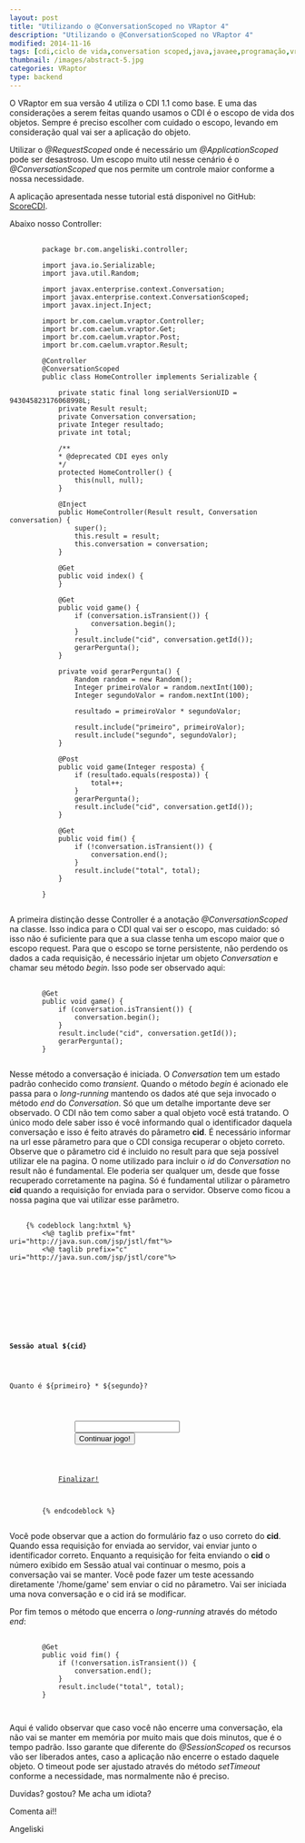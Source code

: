 ```yaml
---
layout: post
title: "Utilizando o @ConversationScoped no VRaptor 4"
description: "Utilizando o @ConversationScoped no VRaptor 4"
modified: 2014-11-16
tags: [cdi,ciclo de vida,conversation scoped,java,javaee,programação,vraptor,vraptor4]
thumbnail: /images/abstract-5.jpg
categories: VRaptor
type: backend
---
```

O VRaptor em sua versão 4 utiliza o CDI 1.1 como base. E uma das considerações a serem feitas quando usamos o CDI é o escopo de vida dos objetos. Sempre é preciso escolher com cuidado o escopo, levando em consideração qual vai ser a aplicação do objeto.

Utilizar o _@RequestScoped_ onde é necessário um _@ApplicationScoped_ pode ser
 desastroso. Um escopo muito util nesse cenário é o _@ConversationScoped_ que nos permite um controle maior conforme a nossa necessidade.

A aplicação apresentada nesse tutorial está disponivel no GitHub: [ScoreCDI](https://github.com/angeliski/ScoreCDI "ScoreCDI").

Abaixo nosso Controller:

<pre>
	<code class="java">
		package br.com.angeliski.controller;

		import java.io.Serializable;
		import java.util.Random;

		import javax.enterprise.context.Conversation;
		import javax.enterprise.context.ConversationScoped;
		import javax.inject.Inject;

		import br.com.caelum.vraptor.Controller;
		import br.com.caelum.vraptor.Get;
		import br.com.caelum.vraptor.Post;
		import br.com.caelum.vraptor.Result;

		@Controller
		@ConversationScoped
		public class HomeController implements Serializable {

			private static final long serialVersionUID = 943045823176068998L;
			private Result result;
			private Conversation conversation;
			private Integer resultado;
			private int total;

			/**
			* @deprecated CDI eyes only
			*/
			protected HomeController() {
				this(null, null);
			}

			@Inject
			public HomeController(Result result, Conversation conversation) {
				super();
				this.result = result;
				this.conversation = conversation;
			}

			@Get
			public void index() {
			}

			@Get
			public void game() {
				if (conversation.isTransient()) {
					conversation.begin();
				}
				result.include("cid", conversation.getId());
				gerarPergunta();
			}

			private void gerarPergunta() {
				Random random = new Random();
				Integer primeiroValor = random.nextInt(100);
				Integer segundoValor = random.nextInt(100);

				resultado = primeiroValor * segundoValor;

				result.include("primeiro", primeiroValor);
				result.include("segundo", segundoValor);
			}

			@Post
			public void game(Integer resposta) {
				if (resultado.equals(resposta)) {
					total++;
				}
				gerarPergunta();
				result.include("cid", conversation.getId());
			}

			@Get
			public void fim() {
				if (!conversation.isTransient()) {
					conversation.end();
				}
				result.include("total", total);
			}

		}
	</code>
</pre>

A primeira distinção desse Controller é a anotação _@ConversationScoped_ na classe. Isso indica para o CDI qual vai ser o escopo, mas cuidado: só isso não é suficiente para que a sua classe tenha um escopo maior que o escopo request.
Para que o escopo se torne persistente, não perdendo os dados a cada requisição, é necessário injetar um objeto _Conversation_ e chamar seu método _begin_. Isso pode ser observado aqui:

<pre>
	<code class="java">
		@Get
		public void game() {
			if (conversation.isTransient()) {
				conversation.begin();
			}
			result.include("cid", conversation.getId());
			gerarPergunta();
		}
	</code>
</pre>


Nesse método a conversação é iniciada. O _Conversation_ tem um estado padrão conhecido como *transient*. Quando o método _begin_ é acionado ele passa para o *long-running* mantendo os dados até que seja invocado o método _end_ do _Conversation_.
Só que um detalhe importante deve ser observado. O CDI não tem como saber a qual objeto você está tratando. O único modo dele saber isso é você informando qual o identificador daquela conversação e isso é feito através do pârametro **cid**.
É necessário informar na url esse pârametro para que o CDI consiga recuperar o objeto correto. Observe que o pârametro cid é incluido no result para que seja possível utilizar ele na pagina.
O nome utilizado para incluir o *id* do _Conversation_ no result não é fundamental. Ele poderia ser qualquer um, desde que fosse recuperado corretamente na pagina. Só é fundamental utilizar o pârametro **cid** quando a requisição for enviada para o servidor.
Observe como ficou a nossa pagina que vai utilizar esse parâmetro.
<pre>
	<code class="xhtml">
	{% codeblock lang:hxtml %}
		<%@ taglib prefix="fmt" uri="http://java.sun.com/jsp/jstl/fmt"%>
		<%@ taglib prefix="c" uri="http://java.sun.com/jsp/jstl/core"%>

		<!DOCTYPE html>
		<html>
		<head>
		<title>Score CDI</title>

		</head>
		<body>
			<h4>Sessão atual ${cid}</h4>
			<p>Quanto é ${primeiro} * ${segundo}?</p>
			<form action="${linkTo[HomeController].game}?cid=${cid}" method="POST">
				<input name="resposta" type="number" required>
				<button type="submit">Continuar jogo!</button>
			</form>

			<a href="${linkTo[HomeController].fim}?cid=${cid}">Finalizar!</a>

		</body>
		</html>
		{% endcodeblock %}
	</code>
</pre>

Você pode observar que a action do formulário faz o uso correto do **cid**. Quando essa requisição for enviada ao servidor, vai enviar junto o identificador correto.
Enquanto a requisição for feita enviando o **cid** o número exibido em Sessão atual vai continuar o mesmo, pois a conversação vai se manter. Você pode fazer um teste acessando diretamente '/home/game' sem enviar o cid no pârametro.
Vai ser iniciada uma nova conversação e o cid irá se modificar.

Por fim temos o método que encerra o *long-running* através do método _end_:

<pre>
	<code class="java">
		@Get
		public void fim() {
			if (!conversation.isTransient()) {
				conversation.end();
			}
			result.include("total", total);
		}

	</code>
</pre>

Aqui é valido observar que caso você não encerre uma conversação, ela não vai se manter em memória por muito mais que dois minutos, que é o tempo padrão. Isso garante que diferente do _@SessionScoped_ os recursos vão ser liberados antes, caso a aplicação não encerre o estado daquele objeto.
O timeout pode ser ajustado através do método _setTimeout_ conforme a necessidade, mas normalmente não é preciso.

Duvidas? gostou? Me acha um idiota?

Comenta ai!!

Angeliski

